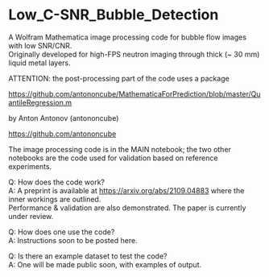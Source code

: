 # Low_C-SNR_Bubble_Detection
A Wolfram Mathematica image processing code for bubble flow images with low SNR/CNR.  
Originally developed for high-FPS neutron imaging through thick (~ 30 mm) liquid metal layers.  

ATTENTION: the post-processing part of the code uses a package

https://github.com/antononcube/MathematicaForPrediction/blob/master/QuantileRegression.m

by Anton Antonov (antononcube)

https://github.com/antononcube

The image processing code is in the MAIN notebook; the two other notebooks are the code used for validation based on reference experiments.

Q: How does the code work?  
A: A preprint is available at https://arxiv.org/abs/2109.04883 where the inner workings are outlined.  
Performance & validation are also demonstrated. The paper is currently under review.


Q: How does one use the code?  
A: Instructions soon to be posted here.  


Q: Is there an example dataset to test the code?  
A: One will be made public soon, with examples of output.
